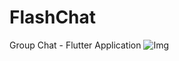 # FlashChat
Group Chat - Flutter Application
![Img](https://github.com/[Saranya3]/[FlachChat]/blob/[master]/Documents/pic1.png?raw=true)
